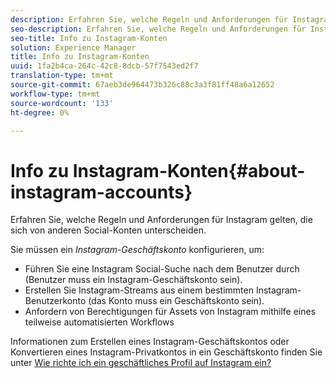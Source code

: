 ```yaml
---
description: Erfahren Sie, welche Regeln und Anforderungen für Instagram gelten, die sich von anderen Social-Konten unterscheiden.
seo-description: Erfahren Sie, welche Regeln und Anforderungen für Instagram gelten, die sich von anderen Social-Konten unterscheiden.
seo-title: Info zu Instagram-Konten
solution: Experience Manager
title: Info zu Instagram-Konten
uuid: 1fa2b4ca-264c-42c8-8dcb-57f7543ed2f7
translation-type: tm+mt
source-git-commit: 67aeb3de964473b326c88c3a3f81ff48a6a12652
workflow-type: tm+mt
source-wordcount: '133'
ht-degree: 0%

---
```



# Info zu Instagram-Konten{#about-instagram-accounts}

Erfahren Sie, welche Regeln und Anforderungen für Instagram gelten, die sich von anderen Social-Konten unterscheiden.

Sie müssen ein *Instagram-Geschäftskonto* konfigurieren, um:

* Führen Sie eine Instagram Social-Suche nach dem Benutzer durch (Benutzer muss ein Instagram-Geschäftskonto sein).
* Erstellen Sie Instagram-Streams aus einem bestimmten Instagram-Benutzerkonto (das Konto muss ein Geschäftskonto sein).
* Anfordern von Berechtigungen für Assets von Instagram mithilfe eines teilweise automatisierten Workflows

Informationen zum Erstellen eines Instagram-Geschäftskontos oder Konvertieren eines Instagram-Privatkontos in ein Geschäftskonto finden Sie unter [Wie richte ich ein geschäftliches Profil auf Instagram ein?](https://www.facebook.com/help/502981923235522)
